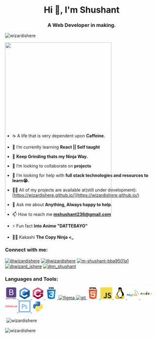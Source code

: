 

<h1 align="center">Hi 👋, I'm Shushant </h1>
<h3 align="center">A Web Developer in making.</h3>

<p align="left"> <img src="https://komarev.com/ghpvc/?username=wizardishere&label=Profile%20views&color=0e75b6&style=flat" alt="wizardishere" /> </p>
<div style="width:100%;height:0;padding-bottom:56%;position:relative;"><img align="right" src="https://c.tenor.com/2mvMfV8_KW0AAAAC/kakashi-hatake-naruto.gif" width="350px" height="200%" style="position:absolute" frameBorder="0" class="giphy-embed"></img></div>


- ☕ A life that is very dependent upon **Caffeine.**

- 🌱 I’m currently learning **React || Self taught**

- 🥷  **Keep Grinding thats my Ninja Way.**

- 👯 I’m looking to collaborate on **projects**

- 🤝 I’m looking for help with **full stack technologies and resources to learn😭.**

- 👨‍💻 All of my projects are available at(still under development): [https://wizardishere.github.io/](https://wizardishere.github.io/)

- 💬 Ask me about **Anything, Always happy to help.**

- 📫 How to reach me **mshushant236@gmail.com**

- ⚡ Fun fact **Into Anime "DATTEBAYO"**

- 🥷🏻 Kakashi **The Copy Ninja <_**



<h3 align="left">Connect with me:</h3>
<p align="left">
<a href="https://codepen.io/wizardishere" target="blank"><img align="center" src="https://raw.githubusercontent.com/rahuldkjain/github-profile-readme-generator/master/src/images/icons/Social/codepen.svg" alt="@wizardishere" height="30" width="40" /></a>
<a href="https://dev.to/@wizardishere" target="blank"><img align="center" src="https://raw.githubusercontent.com/rahuldkjain/github-profile-readme-generator/master/src/images/icons/Social/devto.svg" alt="@wizardishere" height="30" width="40" /></a>
<a href="https://linkedin.com/in/m-shushant-bba9501a1" target="blank"><img align="center" src="https://raw.githubusercontent.com/rahuldkjain/github-profile-readme-generator/master/src/images/icons/Social/linked-in-alt.svg" alt="m-shushant-bba9501a1" height="30" width="40" /></a>
<a href="https://instagram.com/wizard_ishere" target="blank"><img align="center" src="https://raw.githubusercontent.com/rahuldkjain/github-profile-readme-generator/master/src/images/icons/Social/instagram.svg" alt="@wizard_ishere" height="30" width="40" /></a>
<a href="https://www.hackerrank.com/m_shushant?hr_r=1" target="blank"><img align="center" src="https://raw.githubusercontent.com/rahuldkjain/github-profile-readme-generator/master/src/images/icons/Social/hackerrank.svg" alt="@m_shushant" height="30" width="40" /></a>
</p>


<h3 align="left">Languages and Tools:</h3>
<p align="left"> <a href="https://getbootstrap.com" target="_blank" rel="noreferrer"> <img src="https://raw.githubusercontent.com/devicons/devicon/master/icons/bootstrap/bootstrap-plain-wordmark.svg" alt="bootstrap" width="40" height="40"/> </a> <a href="https://www.cprogramming.com/" target="_blank" rel="noreferrer"> <img src="https://raw.githubusercontent.com/devicons/devicon/master/icons/c/c-original.svg" alt="c" width="40" height="40"/> </a> <a href="https://www.w3schools.com/cpp/" target="_blank" rel="noreferrer"> <img src="https://raw.githubusercontent.com/devicons/devicon/master/icons/cplusplus/cplusplus-original.svg" alt="cplusplus" width="40" height="40"/> </a> <a href="https://www.w3schools.com/css/" target="_blank" rel="noreferrer"> <img src="https://raw.githubusercontent.com/devicons/devicon/master/icons/css3/css3-original-wordmark.svg" alt="css3" width="40" height="40"/> </a> <a href="https://www.figma.com/" target="_blank" rel="noreferrer"> <img src="https://www.vectorlogo.zone/logos/figma/figma-icon.svg" alt="figma" width="40" height="40"/> </a> <a href="https://git-scm.com/" target="_blank" rel="noreferrer"> <img src="https://www.vectorlogo.zone/logos/git-scm/git-scm-icon.svg" alt="git" width="40" height="40"/> </a> <a href="https://www.w3.org/html/" target="_blank" rel="noreferrer"> <img src="https://raw.githubusercontent.com/devicons/devicon/master/icons/html5/html5-original-wordmark.svg" alt="html5" width="40" height="40"/> </a> <a href="https://developer.mozilla.org/en-US/docs/Web/JavaScript" target="_blank" rel="noreferrer"> <img src="https://raw.githubusercontent.com/devicons/devicon/master/icons/javascript/javascript-original.svg" alt="javascript" width="40" height="40"/> </a> <a href="https://www.linux.org/" target="_blank" rel="noreferrer"> <img src="https://raw.githubusercontent.com/devicons/devicon/master/icons/linux/linux-original.svg" alt="linux" width="40" height="40"/> </a> <a href="https://www.mysql.com/" target="_blank" rel="noreferrer"> <img src="https://raw.githubusercontent.com/devicons/devicon/master/icons/mysql/mysql-original-wordmark.svg" alt="mysql" width="40" height="40"/> </a> <a href="https://nodejs.org" target="_blank" rel="noreferrer"> <img src="https://raw.githubusercontent.com/devicons/devicon/master/icons/nodejs/nodejs-original-wordmark.svg" alt="nodejs" width="40" height="40"/> </a> <a href="https://www.oracle.com/" target="_blank" rel="noreferrer"> <img src="https://raw.githubusercontent.com/devicons/devicon/master/icons/oracle/oracle-original.svg" alt="oracle" width="40" height="40"/> </a> <a href="https://www.photoshop.com/en" target="_blank" rel="noreferrer"> <img src="https://raw.githubusercontent.com/devicons/devicon/master/icons/photoshop/photoshop-line.svg" alt="photoshop" width="40" height="40"/> </a> <a href="https://www.python.org" target="_blank" rel="noreferrer"> <img src="https://raw.githubusercontent.com/devicons/devicon/master/icons/python/python-original.svg" alt="python" width="40" height="40"/> </a> </p>


<p>&nbsp;<img align="center" src="https://github-readme-stats.vercel.app/api?username=wizardishere&show_icons=true&locale=en" alt="wizardishere" /></p>

<p><img align="center" src="https://github-readme-streak-stats.herokuapp.com/?user=wizardishere&" alt="wizardishere" /></p>
